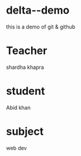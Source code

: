 # delta--demo
this is a demo of git &amp; github

# Teacher
shardha khapra

# student
Abid khan

# subject
web dev